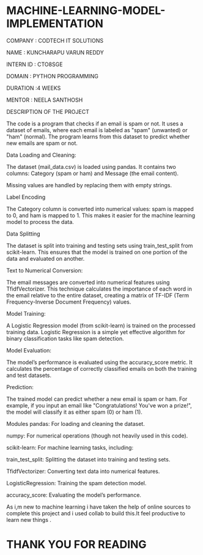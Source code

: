 # MACHINE-LEARNING-MODEL-IMPLEMENTATION #

COMPANY : CODTECH IT SOLUTIONS

NAME : KUNCHARAPU VARUN REDDY

INTERN ID : CTO8SGE

DOMAIN : PYTHON PROGRAMMING

DURATION :4 WEEKS

MENTOR : NEELA SANTHOSH

DESCRIPTION OF THE PROJECT

The code is a program that checks if an email is spam or not. It uses a dataset of emails, where each email is labeled as "spam" (unwanted) or "ham" (normal). The program learns from this dataset to predict whether new emails are spam or not.

Data Loading and Cleaning:

The dataset (mail_data.csv) is loaded using pandas. It contains two columns: Category (spam or ham) and Message (the email content).

Missing values are handled by replacing them with empty strings.

Label Encoding

The Category column is converted into numerical values: spam is mapped to 0, and ham is mapped to 1. This makes it easier for the machine learning model to process the data.

Data Splitting

The dataset is split into training and testing sets using train_test_split from scikit-learn. This ensures that the model is trained on one portion of the data and evaluated on another.

Text to Numerical Conversion:

The email messages  are converted into numerical features using TfidfVectorizer. This technique calculates the importance of each word in the email relative to the entire dataset, creating a matrix of TF-IDF (Term Frequency-Inverse Document Frequency) values.

Model Training:

A Logistic Regression model (from scikit-learn) is trained on the processed training data. Logistic Regression is a simple yet effective algorithm for binary classification tasks like spam detection.

Model Evaluation:

The model’s performance is evaluated using the accuracy_score metric. It calculates the percentage of correctly classified emails on both the training and test datasets.

Prediction:

The trained model can predict whether a new email is spam or ham. For example, if you input an email like "Congratulations! You've won a prize!", the model will classify it as either spam (0) or ham (1).

Modules 
pandas: For loading and cleaning the dataset.

numpy: For numerical operations (though not heavily used in this code).

scikit-learn: For machine learning tasks, including:

train_test_split: Splitting the dataset into training and testing sets.

TfidfVectorizer: Converting text data into numerical features.

LogisticRegression: Training the spam detection model.

accuracy_score: Evaluating the model’s performance.

As i,m new to machine learning i have taken the help of online sources to complete this project and i used collab to build this.It feel productive to learn new things .

# THANK YOU FOR READING #


